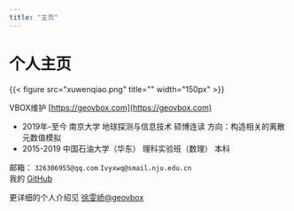 ```yaml
---
title: "主页"
---
```


# 个人主页

{{< figure src="xuwenqiao.png" title=""  width="150px" >}}

VBOX维护 [https://geovbox.com](https://geovbox.com)

- 2019年-至今 南京大学 地球探测与信息技术 硕博连读 方向：构造相关的离散元数值模拟
- 2015-2019 中国石油大学（华东） 理科实验班（数理） 本科


邮箱： `326306955@qq.com` `Ivyxwq@smail.nju.edu.cn`  
我的 [GitHub](https://github.com/Ivyxwq) 




更详细的个人介绍见 [徐雯峤@geovbox](https://geovbox.com/about/xuwenqiao/)

